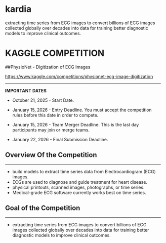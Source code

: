 # kardia
extracting time series from ECG images to convert billions of ECG images collected globally over decades into data for training better diagnostic models to improve clinical outcomes.


# **KAGGLE COMPETITION**
##PhysioNet - Digitization of ECG Images

https://www.kaggle.com/competitions/physionet-ecg-image-digitization

---

**IMPORTANT DATES**

  *  October 21, 2025 - Start Date.

  * January 15, 2026 - Entry Deadline. You must accept the competition rules before this date in order to compete.

  *  January 15, 2026 - Team Merger Deadline. This is the last day participants may join or merge teams.

  *  January 22, 2026 - Final Submission Deadline.



## **Overview Of the Competition**
---

* build models to extract time series data from Electrocardiogram (ECG) images. 
* ECGs are used to diagnose and guide treatment for heart disease.
* physical printouts, scanned images, photographs, or time series. 
* Medical-grade ECG software currently works best on time series.

## **Goal of the Competition**
---

* extracting time series from ECG images to convert billions of ECG images collected globally over decades into data for training better diagnostic models to improve clinical outcomes.

